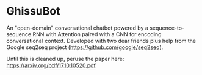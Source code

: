 # GhissuBot
An "open-domain" conversational chatbot powered by a sequence-to-sequence RNN with Attention paired with a CNN for encoding
conversational context. Developed with two dear friends plus help from the Google seq2seq project (https://github.com/google/seq2seq).

Until this is cleaned up, peruse the paper here: https://arxiv.org/pdf/1710.10520.pdf
